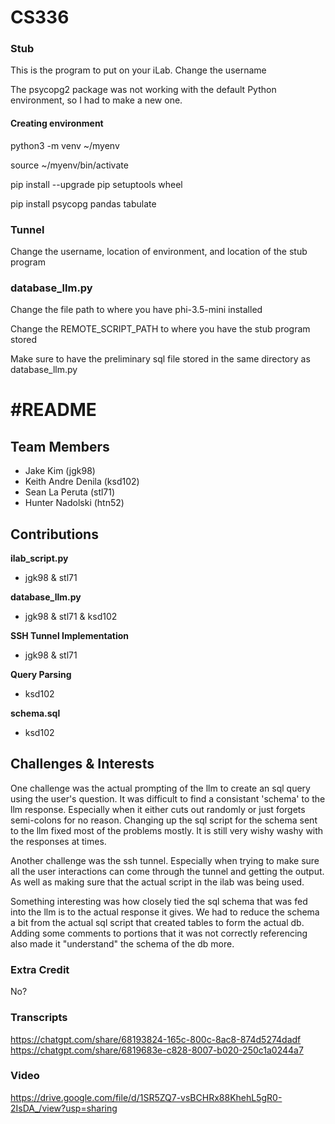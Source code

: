 # CS336

### Stub

This is the program to put on your iLab.
Change the username

The psycopg2 package was not working with the default Python environment,
so I had to make a new one.

#### Creating environment
python3 -m venv ~/myenv

source ~/myenv/bin/activate

pip install --upgrade pip setuptools wheel

pip install psycopg pandas tabulate

### Tunnel

Change the username, location of environment, and location of the stub program

### database_llm.py

Change the file path to where you have phi-3.5-mini installed

Change the REMOTE_SCRIPT_PATH to where you have the stub program stored

Make sure to have the preliminary sql file stored in the same directory as database_llm.py

#README
===============================================================================================================
## Team Members
- Jake Kim (jgk98)
- Keith Andre Denila (ksd102) 
- Sean La Peruta (stl71)
- Hunter Nadolski (htn52)

## Contributions
**ilab_script.py**  
- jgk98 & stl71  

**database_llm.py**  
- jgk98 & stl71 & ksd102  

**SSH Tunnel Implementation**  
- jgk98 & stl71  

**Query Parsing**  
- ksd102  

**schema.sql**  
- ksd102  

## Challenges & Interests
One challenge was the actual prompting of the llm to create an sql query using the user's question. 
It was difficult to find a consistant 'schema' to the llm response. Especially when it either cuts 
out randomly or just forgets semi-colons for no reason. Changing up the sql script for the schema sent
to the llm fixed most of the problems mostly. It is still very wishy washy with the responses at times.

Another challenge was the ssh tunnel. Especially when trying to make sure all the user interactions can come through
the tunnel and getting the output. As well as making sure that the actual script in the ilab was being used.

Something interesting was how closely tied the sql schema that was fed into the llm is to the actual response it gives.
We had to reduce the schema a bit from the actual sql script that created tables to form the actual db. Adding some comments
to portions that it was not correctly referencing also made it "understand" the schema of the db more.

### Extra Credit
No?

### Transcripts
https://chatgpt.com/share/68193824-165c-800c-8ac8-874d5274dadf
https://chatgpt.com/share/6819683e-c828-8007-b020-250c1a0244a7

### Video
https://drive.google.com/file/d/1SR5ZQ7-vsBCHRx88KhehL5gR0-2IsDA_/view?usp=sharing